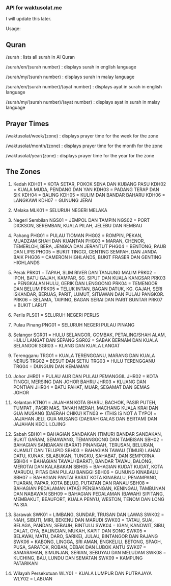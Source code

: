 ### API for waktusolat.me
I will update this later.

Usage:

## Quran
/surah : lists all surah in Al Quran

/surah/en/(surah number) : displays surah in english language

/surah/my/(surah number) : displays surah in malay language

/surah/en/(surah number)/(ayat number) : displays ayat in surah in english language

/surah/my/(surah number)/(ayat number) : displays ayat in surah in malay language

## Prayer Times
/waktusolat/week/(zone) : displays prayer time for the week for the zone

/waktusolat/month/(zone) : displays prayer time for the month for the zone

/waktusolat/year/(zone) : displays prayer time for the year for the zone

## The Zones
1. Kedah
KDH01 = KOTA SETAR, POKOK SENA DAN KUBANG PASU
KDH02 = KUALA MUDA, PENDANG DAN YAN
KDH03 = PADANG TERAP DAN SIK
KDH04 = BALING
KDH05 = KULIM DAN BANDAR BAHARU
KDH06 = LANGKAWI
KDH07 = GUNUNG JERAI

2. Melaka
MLK01 = SELURUH NEGERI MELAKA

3. Negeri Sembilan
NGS01 = JEMPOL DAN TAMPIN
NGS02 = PORT DICKSON, SEREMBAN, KUALA PILAH, JELEBU DAN REMBAU

4. Pahang
PHG01 = PULAU TIOMAN
PHG02 = ROMPIN, PEKAN, MUADZAM SHAH DAN KUANTAN
PHG03 = MARAN, CHENOR, TEMERLOH, BERA, JENGKA DAN JERANTUT
PHG04 = BENTONG, RAUB DAN LIPIS
PHG05 = BUKIT TINGGI, GENTING SEMPAH, DAN JANDA BAIK
PHG06 = CAMERON HIGHLANDS, BUKIT FRASER DAN GENTING HIGHLANDS

5. Perak
PRK01 = TAPAH, SLIM RIVER DAN TANJUNG MALIM
PRK02 = IPOH, BATU GAJAH, KAMPAR, SG. SIPUT DAN KUALA KANGSAR
PRK03 = PENGKALAN HULU, GERIK DAN LENGGONG
PRK04 = TEMENGOR DAN BELUM
PRK05 = TELUK INTAN, BAGAN DATUK, KG. GAJAH, SERI ISKANDAR, BERUAS, PARIT, LUMUT, SITIAWAN DAN PULAU PANGKOR.
PRK06 = SELAMA, TAIPING, BAGAN SERAI DAN PARIT BUNTAR
PRK07 = BUKIT LARUT

6. Perlis
PLS01 = SELURUH NEGERI PERLIS

7. Pulau Pinang
PNG01 = SELURUH NEGERI PULAU PINANG

8. Selangor
SGR01 = HULU SELANGOR, GOMBAK, PETALING/SHAH ALAM, HULU LANGAT DAN SEPANG
SGR02 = SABAK BERNAM DAN KUALA SELANGOR
SGR03 = KLANG DAN KUALA LANGAT

9. Terengganu
TRG01 = KUALA TERENGGANU, MARANG DAN KUALA NERUS
TRG02 = BESUT DAN SETIU
TRG03 = HULU TERENGGANU
TRG04 = DUNGUN DAN KEMAMAN

10. Johor
JHR01 = PULAU AUR DAN PULAU PEMANGGIL
JHR02 = KOTA TINGGI, MERSING DAN JOHOR BAHRU
JHR03 = KLUANG DAN PONTIAN
JHR04 = BATU PAHAT, MUAR, SEGAMAT DAN GEMAS JOHOR

11. Kelantan
KTN01 = JAJAHAN KOTA BHARU, BACHOK, PASIR PUTEH, TUMPAT , PASIR MAS, TANAH MERAH, MACHANG KUALA KRAI DAN GUA MUSANG (DAERAH CHIKU)
KTN03 <- (THIS IS NOT A TYPO) = JAJAHAN JELI, GUA MUSANG (DAERAH GALAS DAN BERTAM) DAN JAJAHAN KECIL LOJING

12. Sabah
SBH01 = BAHAGIAN SANDAKAN (TIMUR) BANDAR SANDAKAN, BUKIT GARAM, SEMAWANG, TEMANGGONG DAN TAMBISAN
SBH02 = BAHAGIAN SANDAKAN (BARAT) PINANGAH, TERUSAN, BELURAN, KUAMUT DAN TELUPID
SBH03 = BAHAGIAN TAWAU (TIMUR) LAHAD DATU, KUNAK, SILABUKAN, TUNGKU, SAHABAT, DAN SEMPORNA
SBH04 = BAHAGIAN TAWAU (BARAT), BANDAR TAWAU, BALONG, MEROTAI DAN KALABAKAN
SBH05 = BAHAGIAN KUDAT KUDAT, KOTA MARUDU, PITAS DAN PULAU BANGGI
SBH06 = GUNUNG KINABALU
SBH07 = BAHAGIAN PANTAI BARAT KOTA KINABALU, PENAMPANG, TUARAN, PAPAR, KOTA BELUD, PUTATAN DAN RANAU
SBH08 = BAHAGIAN PEDALAMAN (ATAS) PENSIANGAN, KENINGAU, TAMBUNAN DAN NABAWAN
SBH09 = BAHAGIAN PEDALAMAN (BAWAH) SIPITANG, MEMBAKUT, BEAUFORT, KUALA PENYU, WESTON, TENOM DAN LONG PA SIA

13. Sarawak
SWK01 = LIMBANG, SUNDAR, TRUSAN DAN LAWAS
SWK02 = NIAH, SIBUTI, MIRI, BEKENU DAN MARUDI
SWK03 = TATAU, SUAI, BELAGA, PANDAN, SEBAUH, BINTULU
SWK04 = IGAN, KANOWIT, SIBU, DALAT, OYA, BALINGIAN, MUKAH, KAPIT DAN SONG
SWK05 = BELAWAI, MATU, DARO, SARIKEI, JULAU, BINTANGOR DAN RAJANG
SWK06 = KABONG, LINGGA, SRI AMAN, ENGKELILI, BETONG, SPAOH, PUSA, SARATOK, ROBAN, DEBAK DAN LUBOK ANTU
SWK07 = SAMARAHAN, SIMUNJAN, SERIAN, SEBUYAU DAN MELUDAM
SWK08 = KUCHING, BAU, LUNDU DAN SEMATAN
SWK09 = KAMPUNG PATARIKAN

14. Wilayah Persekutuan
WLY01 = KUALA LUMPUR DAN PUTRAJAYA WLY02 = LABUAN
